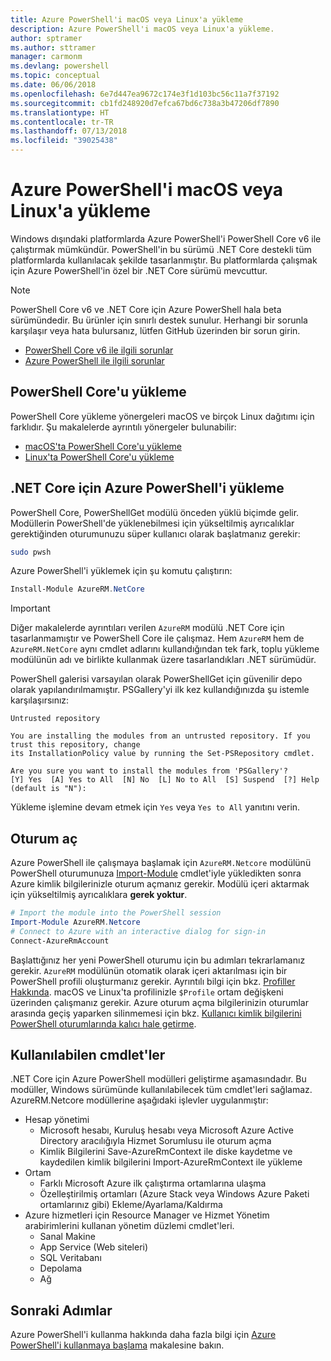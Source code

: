 ```yaml
---
title: Azure PowerShell'i macOS veya Linux'a yükleme
description: Azure PowerShell'i macOS veya Linux'a yükleme.
author: sptramer
ms.author: sttramer
manager: carmonm
ms.devlang: powershell
ms.topic: conceptual
ms.date: 06/06/2018
ms.openlocfilehash: 6e7d447ea9672c174e3f1d103bc56c11a7f37192
ms.sourcegitcommit: cb1fd248920d7efca67bd6c738a3b47206df7890
ms.translationtype: HT
ms.contentlocale: tr-TR
ms.lasthandoff: 07/13/2018
ms.locfileid: "39025438"
---
```

# <a name="install-azure-powershell-on-macos-or-linux"></a>Azure PowerShell'i macOS veya Linux'a yükleme

Windows dışındaki platformlarda Azure PowerShell'i PowerShell Core v6 ile çalıştırmak mümkündür. PowerShell'in bu sürümü .NET Core destekli tüm platformlarda kullanılacak şekilde tasarlanmıştır. Bu platformlarda çalışmak için Azure PowerShell'in özel bir .NET Core sürümü mevcuttur.

> [!NOTE]
> PowerShell Core v6 ve .NET Core için Azure PowerShell hala beta sürümündedir.
> Bu ürünler için sınırlı destek sunulur. Herhangi bir sorunla karşılaşır veya hata bulursanız, lütfen GitHub üzerinden bir sorun girin.
>
> * [PowerShell Core v6 ile ilgili sorunlar](https://github.com/PowerShell/PowerShell/issues)
> * [Azure PowerShell ile ilgili sorunlar](https://github.com/azure/azure-docs-powershell/issues)

## <a name="install-powershell-core"></a>PowerShell Core'u yükleme

PowerShell Core yükleme yönergeleri macOS ve birçok Linux dağıtımı için farklıdır.
Şu makalelerde ayrıntılı yönergeler bulunabilir:

* [macOS'ta PowerShell Core'u yükleme](/powershell/scripting/setup/installing-powershell-core-on-macos)
* [Linux'ta PowerShell Core'u yükleme](/powershell/scripting/setup/installing-powershell-core-on-linux)

## <a name="install-azure-powershell-for-net-core"></a>.NET Core için Azure PowerShell'i yükleme

PowerShell Core, PowerShellGet modülü önceden yüklü biçimde gelir. Modüllerin PowerShell'de yüklenebilmesi için yükseltilmiş ayrıcalıklar gerektiğinden oturumunuzu süper kullanıcı olarak başlatmanız gerekir:

```bash
sudo pwsh
```

Azure PowerShell'i yüklemek için şu komutu çalıştırın:

```powershell
Install-Module AzureRM.NetCore
```

> [!IMPORTANT]
> Diğer makalelerde ayrıntıları verilen `AzureRM` modülü .NET Core için tasarlanmamıştır ve PowerShell Core ile çalışmaz. Hem `AzureRM` hem de `AzureRM.NetCore` aynı cmdlet adlarını kullandığından tek fark, toplu yükleme modülünün adı ve birlikte kullanmak üzere tasarlandıkları .NET sürümüdür.

PowerShell galerisi varsayılan olarak PowerShellGet için güvenilir depo olarak yapılandırılmamıştır. PSGallery'yi ilk kez kullandığınızda şu istemle karşılaşırsınız:

```output
Untrusted repository

You are installing the modules from an untrusted repository. If you trust this repository, change
its InstallationPolicy value by running the Set-PSRepository cmdlet.

Are you sure you want to install the modules from 'PSGallery'?
[Y] Yes  [A] Yes to All  [N] No  [L] No to All  [S] Suspend  [?] Help (default is "N"):
```

Yükleme işlemine devam etmek için `Yes` veya `Yes to All` yanıtını verin.

## <a name="sign-in"></a>Oturum aç

Azure PowerShell ile çalışmaya başlamak için `AzureRM.Netcore` modülünü PowerShell oturumunuza [Import-Module](/powershell/module/Microsoft.PowerShell.Core/Import-Module) cmdlet'iyle yükledikten sonra Azure kimlik bilgilerinizle oturum açmanız gerekir. Modülü içeri aktarmak için yükseltilmiş ayrıcalıklara __gerek yoktur__.

```powershell
# Import the module into the PowerShell session
Import-Module AzureRM.Netcore
# Connect to Azure with an interactive dialog for sign-in
Connect-AzureRmAccount
```

Başlattığınız her yeni PowerShell oturumu için bu adımları tekrarlamanız gerekir. `AzureRM` modülünün otomatik olarak içeri aktarılması için bir PowerShell profili oluşturmanız gerekir. Ayrıntılı bilgi için bkz. [Profiller Hakkında](/powershell/module/microsoft.powershell.core/about/about_profiles).
macOS ve Linux'ta profilinizle `$Profile` ortam değişkeni üzerinden çalışmanız gerekir. Azure oturum açma bilgilerinizin oturumlar arasında geçiş yaparken silinmemesi için bkz. [Kullanıcı kimlik bilgilerini PowerShell oturumlarında kalıcı hale getirme](context-persistence.md).

## <a name="available-cmdlets"></a>Kullanılabilen cmdlet'ler

.NET Core için Azure PowerShell modülleri geliştirme aşamasındadır. Bu modüller, Windows sürümünde kullanılabilecek tüm cmdlet'leri sağlamaz. AzureRM.Netcore modüllerine aşağıdaki işlevler uygulanmıştır:

* Hesap yönetimi
  * Microsoft hesabı, Kuruluş hesabı veya Microsoft Azure Active Directory aracılığıyla Hizmet Sorumlusu ile oturum açma
  * Kimlik Bilgilerini Save-AzureRmContext ile diske kaydetme ve kaydedilen kimlik bilgilerini Import-AzureRmContext ile yükleme
* Ortam
  * Farklı Microsoft Azure ilk çalıştırma ortamlarına ulaşma
  * Özelleştirilmiş ortamları (Azure Stack veya Windows Azure Paketi ortamlarınız gibi) Ekleme/Ayarlama/Kaldırma
* Azure hizmetleri için Resource Manager ve Hizmet Yönetim arabirimlerini kullanan yönetim düzlemi cmdlet'leri.
  * Sanal Makine
  * App Service (Web siteleri)
  * SQL Veritabanı
  * Depolama
  * Ağ

## <a name="next-steps"></a>Sonraki Adımlar

Azure PowerShell'i kullanma hakkında daha fazla bilgi için [Azure PowerShell'i kullanmaya başlama](get-started-azureps.md) makalesine bakın.

